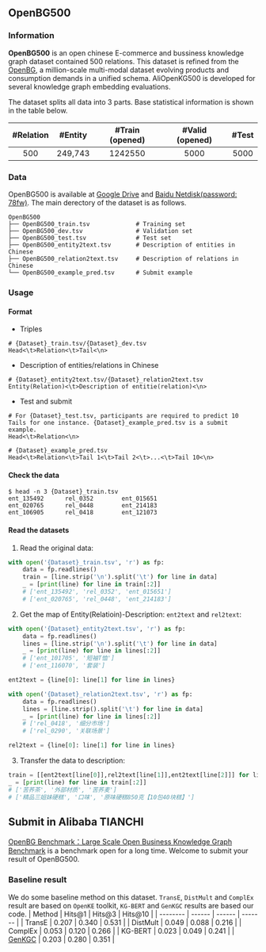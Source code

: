 ## OpenBG500

### Information

**OpenBG500** is an open chinese E-commerce and bussiness knowledge graph dataset contained 500 relations. This dataset is refined from the [OpenBG](https://kg.alibaba.com/), a million-scale multi-modal dataset evolving products and consumption demands in a unified schema. AliOpenKG500 is developed for several knowledge graph embedding evaluations.

The dataset splits all data into 3 parts. Base statistical information is shown in the table below.

| #Relation | #Entity | #Train (opened) | #Valid (opened) | #Test  |
| :-------: | :-----: | :-------------: | :-------------: | :----: |
|    500    | 249,743  |     1242550     |     5000      | 5000 |

### Data

OpenBG500 is available at [Google Drive](https://drive.google.com/file/d/1pD_icqV-lLbCXN2rfBaq-Y5i_XcKVCzM/view?usp=sharing) and [Baidu Netdisk(password: 78fw)](https://pan.baidu.com/s/1NsRWct-u63QmxVgyjJeXsg). The main derectory of the dataset is as follows.

```
OpenBG500
├── OpenBG500_train.tsv 			# Training set
├── OpenBG500_dev.tsv 				# Validation set
├── OpenBG500_test.tsv 			    # Test set
├── OpenBG500_entity2text.tsv 		# Description of entities in Chinese
├── OpenBG500_relation2text.tsv 	# Description of relations in Chinese
└── OpenBG500_example_pred.tsv 	    # Submit example
```

### Usage

#### Format

* Triples

```shell
# {Dataset}_train.tsv/{Dataset}_dev.tsv
Head<\t>Relation<\t>Tail<\n>
```

* Description of entities/relations in Chinese

```shell
# {Dataset}_entity2text.tsv/{Dataset}_relation2text.tsv
Entity(Relation)<\t>Description of entitie(relation)<\n>
```

* Test and submit

```shell
# For {Dataset}_test.tsv, participants are required to predict 10 Tails for one instance. {Dataset}_example_pred.tsv is a submit example.
Head<\t>Relation<\n>

# {Dataset}_example_pred.tsv
Head<\t>Relation<\t>Tail 1<\t>Tail 2<\t>...<\t>Tail 10<\n>
```

#### Check the data

```
$ head -n 3 {Dataset}_train.tsv
ent_135492      rel_0352        ent_015651
ent_020765      rel_0448        ent_214183
ent_106905      rel_0418        ent_121073
```

#### Read the datasets

1. Read the original data:
```python
with open('{Dataset}_train.tsv', 'r') as fp:
    data = fp.readlines()
    train = [line.strip('\n').split('\t') for line in data]
    _ = [print(line) for line in train[:2]]
    # ['ent_135492', 'rel_0352', 'ent_015651']
    # ['ent_020765', 'rel_0448', 'ent_214183']
```

2. Get the map of Entity(Relatioin)-Description: `ent2text` and `rel2text`:
```python
with open('{Dataset}_entity2text.tsv', 'r') as fp:
    data = fp.readlines()
    lines = [line.strip('\n').split('\t') for line in data]
    _ = [print(line) for line in lines[:2]]
    # ['ent_101705', '短袖T恤']
    # ['ent_116070', '套装']

ent2text = {line[0]: line[1] for line in lines}

with open('{Dataset}_relation2text.tsv', 'r') as fp:
    data = fp.readlines()
    lines = [line.strip().split('\t') for line in data]
    _ = [print(line) for line in lines[:2]]
    # ['rel_0418', '细分市场']
    # ['rel_0290', '关联场景']

rel2text = {line[0]: line[1] for line in lines}
```

3. Transfer the data to description: 
```python
train = [[ent2text[line[0]],rel2text[line[1]],ent2text[line[2]]] for line in train]
_ = [print(line) for line in train[:2]]
# ['苦荞茶', '外部材质', '苦荞麦']
# ['精品三姐妹硬糕', '口味', '原味硬糕850克【10包40块糕】']
```

## Submit in Alibaba TIANCHI

[OpenBG Benchmark：Large Scale Open Business Knowledge Graph Benchmark](https://tianchi.aliyun.com/dataset/dataDetail?dataId=122271) is a benchmark open for a long time. Welcome to submit your result of OpenBG500.

### Baseline result

We do some baseline method on this dataset. `TransE`, `DistMult` and `ComplEx` result are based on `OpenKE` toolkit, `KG-BERT` and `GenKGC` results are based our code.
| Method   | Hits@1 | Hits@3 | Hits@10 |
| -------- | ------ | ------ | ------- |
| TransE   | 0.207  | 0.340  | 0.531   |
| DistMult | 0.049  | 0.088  | 0.216   |
| ComplEx  | 0.053  | 0.120  | 0.266   |
| KG-BERT  | 0.023  | 0.049  | 0.241   |
| [GenKGC](https://arxiv.org/abs/2202.02113)   | 0.203  | 0.280  | 0.351   |


